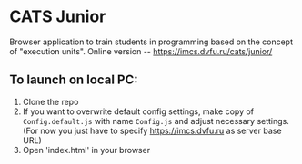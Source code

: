 # CATS Junior

Browser application to train students in programming based on the concept of "execution units".
Online version -- https://imcs.dvfu.ru/cats/junior/

## To launch on local PC:

1. Clone the repo
2. If you want to overwrite default config settings, make copy of `Config.default.js` with name `Config.js` and adjust necessary settings. (For now you just have to specify https://imcs.dvfu.ru as server base URL)
3. Open 'index.html' in your browser
